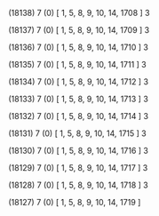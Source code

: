 (18138) 7 (0) [ 1, 5, 8, 9, 10, 14, 1708 ] 3 


(18137) 7 (0) [ 1, 5, 8, 9, 10, 14, 1709 ] 3 


(18136) 7 (0) [ 1, 5, 8, 9, 10, 14, 1710 ] 3 


(18135) 7 (0) [ 1, 5, 8, 9, 10, 14, 1711 ] 3 


(18134) 7 (0) [ 1, 5, 8, 9, 10, 14, 1712 ] 3 


(18133) 7 (0) [ 1, 5, 8, 9, 10, 14, 1713 ] 3 


(18132) 7 (0) [ 1, 5, 8, 9, 10, 14, 1714 ] 3 


(18131) 7 (0) [ 1, 5, 8, 9, 10, 14, 1715 ] 3 


(18130) 7 (0) [ 1, 5, 8, 9, 10, 14, 1716 ] 3 


(18129) 7 (0) [ 1, 5, 8, 9, 10, 14, 1717 ] 3 


(18128) 7 (0) [ 1, 5, 8, 9, 10, 14, 1718 ] 3 


(18127) 7 (0) [ 1, 5, 8, 9, 10, 14, 1719 ]  

